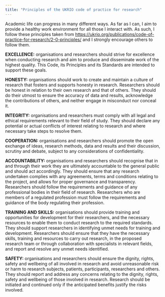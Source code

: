 ```yaml
---
title: "Principles of the UKRIO code of practice for research"
---
```


Academic life can progress in many different ways. As far as I can, I aim to provide a healthy work environment for all those I interact with. As such, I follow these principles taken from https://ukrio.org/publications/code-of-practice-for-research/2-0-principles/ and I strongly encourage others to follow them.

**EXCELLENCE:** organisations and researchers should strive for excellence when conducting research and aim to produce and disseminate work of the highest quality. This Code, its Principles and its Standards are intended to support these goals.

**HONESTY:** organisations should work to create and maintain a culture of research that fosters and supports honesty in research. Researchers should be honest in relation to their own research and that of others. They should do their utmost to ensure the accuracy of data and results, acknowledge the contributions of others, and neither engage in misconduct nor conceal it.

**INTEGRITY:** organisations and researchers must comply with all legal and ethical requirements relevant to their field of study. They should declare any potential or actual conflicts of interest relating to research and where necessary take steps to resolve them.

**COOPERATION:** organisations and researchers should promote the open exchange of ideas, research methods, data and results and their discussion, scrutiny and debate, subject to any considerations of confidentiality.

**ACCOUNTABILITY:** organisations and researchers should recognise that in and through their work they are ultimately accountable to the general public and should act accordingly. They should ensure that any research undertaken complies with any agreements, terms and conditions relating to the project, and allows for proper governance and transparency. Researchers should follow the requirements and guidance of any professional bodies in their field of research. Researchers who are members of a regulated profession must follow the requirements and guidance of the body regulating their profession.

**TRAINING AND SKILLS:** organisations should provide training and opportunities for development for their researchers, and the necessary resources to enable them to conduct research to the required standards. They should support researchers in identifying unmet needs for training and development. Researchers should ensure that they have the necessary skills, training and resources to carry out research, in the proposed research team or through collaboration with specialists in relevant fields, and report and resolve any unmet needs identified.

**SAFETY:** organisations and researchers should ensure the dignity, rights, safety and wellbeing of all involved in research and avoid unreasonable risk or harm to research subjects, patients, participants, researchers and others. They should report and address any concerns relating to the dignity, rights, safety and wellbeing of those involved in research. Research should be initiated and continued only if the anticipated benefits justify the risks involved.
